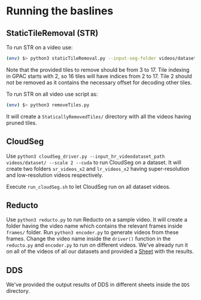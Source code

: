# Running the baslines
## StaticTileRemoval (STR)
To run STR on a video use: 
``` bash
(env) $> python3 staticTileRemoval.py --input-seg-folder videos/dataset/tiled_4x4_mp4/video_name --tiles-to-remove 3 4 5 6
```
Note that the provided tiles to remove should be from 3 to 17. Tile indexing in GPAC starts with 2, so 16 tiles will have indices from 2 to 17. Tile 2 should not be removed as it contains the necessary offset for decoding other tiles.

To run STR on all video use script as:
``` bash
(env) $> python3 removeTiles.py
```
It will create a `StaticallyRemovedTiles/` directory with all the videos having pruned tiles.

## CloudSeg
Use `python3 cloudSeg_driver.py --input_hr_videodataset_path videos/dataset/ --scale 2 --cuda` to run CloudSeg on a dataset. It will create two folders `sr_videos_x2` and `lr_videos_x2` having super-resolution and low-resolution videos respectively.

Execute `run_cloudSeg.sh` to let CloudSeg run on all dataset videos.

## Reducto
Use `python3 reducto.py` to run Reducto on a sample video. It will create a folder having the video name which contains the relevant frames inside `frames/` folder. Run `python3 encoder.py` to generate videos from these frames. Change the video name inside the `driver()` function in the `reducto.py` and `encoder.py` to run on different videos. We've already run it on all of the videos of all our datasets and provided a [Sheet](Reducto/Reducto-results.xlsx) with the results. 

## DDS
We've provided the output results of DDS in different sheets inside the `DDS` directory. 